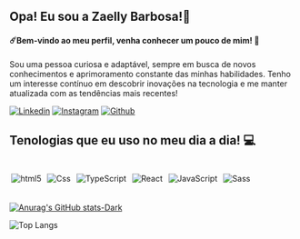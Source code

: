 ## Opa! Eu sou a Zaelly Barbosa!👋
#### ☄️Bem-vindo ao meu perfil, venha conhecer um pouco de mim! 🌠

<p>Sou uma pessoa curiosa e adaptável, sempre em busca de novos conhecimentos e aprimoramento constante das minhas habilidades. Tenho um interesse contínuo em descobrir inovações na tecnologia e me manter atualizada com as tendências mais recentes!
</p>


[![Linkedin](https://img.shields.io/badge/LinkedIn-0077B5?style=for-the-badge&logo=linkedin&logoColor=white)](https://linkedin/zaelly-barbosa.com) 
[![Instagram](https://img.shields.io/badge/Instagram-E4405F?style=for-the-badge&logo=instagram&logoColor=white)](https://instagram/zaellybarbosa.com)
 [![Github](https://img.shields.io/badge/GitHub-100000?style=for-the-badge&logo=github&logoColor=white)](https://github/zaelly.com)

## Tenologias que eu uso no meu dia a dia! 💻

<div style="display: inline_block; margin:0 auto;"><br/>
    <img style="padding:.2rem;" align="center" alt="html5" src="https://img.shields.io/badge/HTML-239120?style=for-the-badge&logo=html5&logoColor=white">
    <img style="padding:.2rem;" align="center" alt="Css" src="https://img.shields.io/badge/CSS-239120?&style=for-the-badge&logo=css3&logoColor=white">
    <img style="padding:.2rem;" align="center" alt="TypeScript" src="https://img.shields.io/badge/TypeScript-007ACC?style=for-the-badge&logo=typescript&logoColor=white">
    <img style="padding:.2rem;" align="center" alt="React" src="https://img.shields.io/badge/React-20232A?style=for-the-badge&logo=react&logoColor=61DAFB">
    <img style="padding:.2rem;" align="center" alt="JavaScript" src="https://img.shields.io/badge/JavaScript-F7DF1E?style=for-the-badge&logo=javascript&logoColor=black">
    <img style="padding:.2rem;" align="center" alt="Sass" src="https://img.shields.io/badge/Sass-CC6699?style=for-the-badge&logo=sass&logoColor=white">
</div><br/>

[![Anurag's GitHub stats-Dark](https://github-readme-stats.vercel.app/api?username=zaelly&show_icons=true&theme=dark#gh-dark-mode-only)](https://github.com/anuraghazra/github-readme-stats#gh-dark-mode-only)

![Top Langs](https://github-readme-stats.vercel.app/api/top-langs/?username=zaelly&layout=compact)
